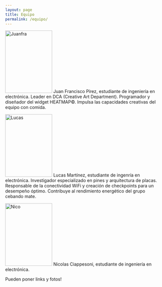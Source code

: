```yaml
---
layout: page
title: Equipo
permalink: /equipo/
---
```

 <style>

img {
    width: 150px;
    height: 200px;
}
</style>

![Juanfra](/assets/Juanfra.jpg) Juan Francisco Pírez, estudiante de ingeniería en electrónica. Leader en DCA (Creative Art Department). Programador y diseñador del widget HEATMAP©. Impulsa las capacidades creativas del equipo con comida.

![Lucas](/assets/Lucas.jpg) Lucas Martínez, estudiante de ingenría en electrónica. Investigador especializado en pines y arquitectura de placas. Responsable de la conectividad WiFi y creación de checkpoints para un desempeño óptimo. Contribuye al rendimiento energético del grupo cebando mate.

![Nico](/assets/Nico.jpg) Nicolas Ciappesoni, estudiante de ingeniería en electrónica.

Pueden poner links y fotos!

